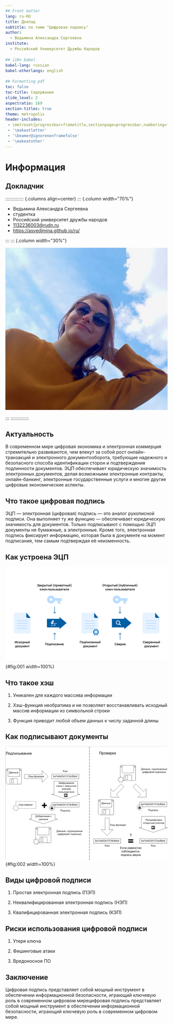 ```yaml
---
## Front matter
lang: ru-RU
title: Доклад 
subtitle: по теме "Цифровая подпись"
author:
  - Ведьмина Александра Сергеевна
institute:
  - Российский Университет Дружбы Народов

## i18n babel
babel-lang: russian
babel-otherlangs: english

## Formatting pdf
toc: false
toc-title: Содержание
slide_level: 2
aspectratio: 169
section-titles: true
theme: metropolis
header-includes:
 - \metroset{progressbar=frametitle,sectionpage=progressbar,numbering=fraction}
 - '\makeatletter'
 - '\beamer@ignorenonframefalse'
 - '\makeatother'
---
```


# Информация

## Докладчик

:::::::::::::: {.columns align=center}
::: {.column width="70%"}

  * Ведьмина Александра Сергеевна
  * студентка
  * Российский университет дружбы народов
  * [1132236003@rudn.ru](mailto:1132236003@rudn.ru)
  * <https://asvedjmina.github.io/ru/>

:::
::: {.column width="30%"}

![](./image/admin.jpg)

:::
::::::::::::::

## Актуальность

В современном мире цифровая экономика и электронная коммерция стремительно развиваются, чем влекут за собой рост онлайн-транзакций и электронного документооборота, требующие надежного и безопасного способа идентификации сторон и подтверждения подлинности документов. ЭЦП обеспечивает юридическую значимость электронных документов, делая возможными электронные контракты, онлайн-банкинг, электронные государственные услуги и многие другие цифровые экономические аспекты.

##  Что такое цифровая подпись

ЭЦП — электронная (цифровая) подпись — это аналог рукописной подписи. Она выполняет ту же функцию — обеспечивает юридическую значимость для документов. Только подписывают с помощью ЭЦП документы не бумажные, а электронные. Кроме того, электронная подпись фиксирует информацию, которая была в документе на момент подписания, тем самым подтверждая её неизменность.

## Как устроена ЭЦП

![](image/keys.png){#fig:001 width=100%}

## Что такое хэш

1. Уникален для каждого массива информации

2. Хэш-функция необратима и не позволяет восстанавливать исходный массив информации из символьной строки

3. Функция приводит любой объем данных к числу заданной длины

## Как подписывают документы

![](image/scheme.png){#fig:002 width=100%}

## Виды цифровой подписи

1. Простая электронная подпись (ПЭП)

2. Неквалифицированная электронная подпись (НЭП)

3. Квалифицированная электронная подпись (КЭП)

## Риски использования цифровой подписи

1. Утеря ключа

2. Фишинговые атаки

3. Вредоносное ПО

## Заключение

Цифровая подпись представляет собой мощный инструмент в обеспечении информационной безопасности, играющий ключевую роль в современном цифровом мирецифровая подпись представляет собой мощный инструмент в обеспечении информационной безопасности, играющий ключевую роль в современном цифровом мире.
